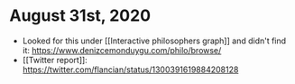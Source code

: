 # August 31st, 2020
- Looked for this under [[Interactive philosophers graph]] and didn't find it: https://www.denizcemonduygu.com/philo/browse/
- [[Twitter report]]: https://twitter.com/flancian/status/1300391619884208128

